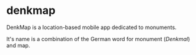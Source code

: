 denkmap
=======

DenkMap is a location-based mobile app dedicated to monuments.

It's name is a combination of the German word for monument (_Denkmal_) and map.
